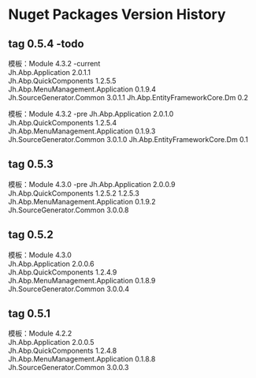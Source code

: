 # Nuget Packages Version History

## tag 0.5.4 -todo
模板：Module 4.3.2 -current  
Jh.Abp.Application 2.0.1.1  
Jh.Abp.QuickComponents 1.2.5.5  
Jh.Abp.MenuManagement.Application 0.1.9.4  
Jh.SourceGenerator.Common 3.0.1.1
Jh.Abp.EntityFrameworkCore.Dm 0.2

模板：Module 4.3.2 -pre 
Jh.Abp.Application 2.0.1.0  
Jh.Abp.QuickComponents 1.2.5.4  
Jh.Abp.MenuManagement.Application 0.1.9.3  
Jh.SourceGenerator.Common 3.0.1.0
Jh.Abp.EntityFrameworkCore.Dm 0.1

## tag 0.5.3

模板：Module 4.3.0 -pre
Jh.Abp.Application 2.0.0.9  
Jh.Abp.QuickComponents 1.2.5.2  1.2.5.3  
Jh.Abp.MenuManagement.Application 0.1.9.2  
Jh.SourceGenerator.Common 3.0.0.8  


## tag 0.5.2

模板：Module 4.3.0  
Jh.Abp.Application 2.0.0.6  
Jh.Abp.QuickComponents 1.2.4.9  
Jh.Abp.MenuManagement.Application 0.1.8.9  
Jh.SourceGenerator.Common 3.0.0.4  

## tag 0.5.1

模板：Module 4.2.2  
Jh.Abp.Application 2.0.0.5  
Jh.Abp.QuickComponents 1.2.4.8  
Jh.Abp.MenuManagement.Application 0.1.8.8  
Jh.SourceGenerator.Common 3.0.0.3  

